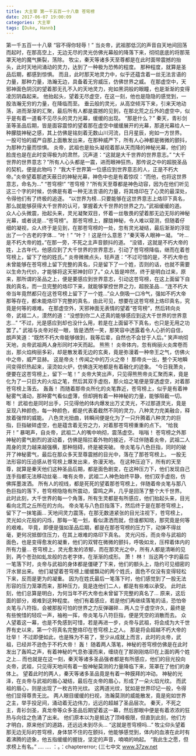 ```yaml
---
title: 大主宰 第一千五百一十八章 苍穹榜
date: 2017-06-07 19:00:09
categories: 大主宰
tags: [Duke, Hannb]
---
```


第一千五百一十八章
“容不得你轻辱！”
当炎帝，武祖那低沉的声音自天地间回荡而起时，在那高空上，无边无尽的灵光仿佛光幕般的降落下来，彻彻底底的将那笼罩天地的魔气撕裂，荡除。
牧尘，秦天等诸多天至尊都是在此时面带震撼的抬头，此时天地间涌动的灵力，达到了一种极为恐怖的程度。
那种程度，就算是圣品后期，都感到惊惧。
而且，此时那天地灵力中，似乎还蕴含着一丝无法言语的力量，那种力量，浩瀚无边，具备着无穷威压，仿佛世界之威。
在那虚空中，天邪神面色阴沉的望着那无孔不入的天地灵力，宛如黑洞般的眼瞳，也是渐渐的变得凌厉阴森起来。
他抬起头，望着无尽虚空，在这一刻，他也是隐隐的感觉到，一股浩瀚无穷的力量，在降临而至。
垂云般的灵光，从高空倾泻下来，引来天地动荡，进而渐渐的汇聚，最后所有人都是震撼的见到，在那北荒之丘外的虚空中，似乎是有着一道看不见尽头的灵力光幕，缓缓的出现。
“那是什么？”
秦天，青衫剑圣等圣品后期，皆是面容震惊的望着那在虚空中缓缓展开的光幕，那道光幕给人一种朦胧神秘之感，其上仿佛是铭刻着无数山川河流，日月星辰，宛如一方世界。
一股可怕的威严自那上面散发出来，在那种威严下，所有人心神都是微微的颤抖，为那种力量而惊惧。
炎帝，武祖也是抬头凝视着那从天而降的神秘光幕，他们的脸庞也是在此时变得极为的肃然，沉声道：“这就是大千世界的世界意志。”
“大千世界的世界意志？”所有人心头都是一震，进而眼神狂热，那传说之中的超脱圣品的契机，便是此物吗？
“我大千世界第一位感应到世界意志的人，正是不朽大帝。”炎帝望着那遮天蔽日的神秘光幕，神色中也是有着惊叹：“而他，也将这世界意志，命名为...”
“苍穹榜!”
“苍穹榜？”所有天至尊都是神色动容，因为在他们听见这三个字的时候，仿佛是有着一种无法言语的力量，将其烙印在了心灵的最深处，令得他们有了终极的追逐。
“以世界为榜...只要能够在这世界意志上烙印下真名，那么就能够获得大千世界的认可，掌握着大千世界的世界之力。”武祖缓缓的道。
众人心头微震，抬起头来，灵光凝聚双目，怀着一丝敬畏的望着那无边无际的神秘光幕，或者说是...“苍穹榜”。
那苍穹榜上，朦胧神秘，令人难以窥测，但随着仔细的凝视，众人终于是见到，在那苍穹榜的一处，忽有灵光凝结，最后渐渐的浮现出了一个古老的字体...
“叶！”
“叶？！这是什么意思？”秦天等人眼神一凝。
“叶...是不朽大帝的姓。”在那一旁，不死之主声音颤抖的道。
“没错，这就是不朽大帝的姓，上古年代，他感应到了大千世界的世界意志，引动了苍穹榜降临，继而在着苍穹榜上，留下了他的姓氏。”
炎帝微微点头，轻声道：“不过可惜的是，不朽大帝也未曾能够在苍穹榜上留下完整的真名，只是留下了一个姓，否则的话，也就不需要以生命为代价，才能够将这天邪神封印了。”
众人皆是哗然，终于是明白过来，原来，那所谓的圣品之上，便是要感应到世界意志，引动这苍穹榜，在这上面留下自我的真名，而一旦完整的烙印下来，就能够掌控世界之力，超脱圣品...
“连不朽大帝当年竟然都只在这苍穹榜上留下了一个姓...”众人倒吸一口冷气，强如不朽大帝那等存在，都未能烙印下完整的真名，由此可见，想要在这苍穹榜上烙印真名，究竟是何等的艰难。
在那虚空外，天邪神面无表情的望着“苍穹榜”，然后转向炎帝，武祖二人，漠然的道：“没想到你二人还真的能够感应到这大千世界的世界意志...”
“不过，光是感应到却也没什么用，若是在上面留不下真名，也只是无用之功罢了。”
武祖与炎帝对视一眼，皆是洒然一笑，那笑容中透露着令人心折的自信，朗声笑道：“既然不朽大帝能够做到，我等后辈，自然也不会甘于人后。”
笑声响彻天地，炎帝武祖两人身形同时冲天而起。
熊熊！
炎帝体内，忽有绚丽火炎席卷而出，那火焰绚丽多彩，却是散发着无边的玄奥，竟是弥漫着一种帝王之气，仿佛火中之帝，威严显赫。
这是帝炎！传闻之中的万火之帝！
那帝炎一出，整个天地瞬间变得炽热起来，滚烫如火炉，仿佛连天地都是有着融化的迹象。
“今日我萧炎，便要在这苍穹榜上，留下一笔！”
炎帝大笑出声，只见得熊熊帝炎汇聚而来，竟是化为了一只巨大的火焰之笔，然后其双手虚抱，那火焰之笔便是穿透虚空，对着那苍穹榜上落去。
轰轰！
而随着那帝炎所化的炎笔靠近，苍穹榜上，似乎是有着神秘雾气涌动，那种雾气看似虚薄，但却拥有着一种神秘的力量，能够阻截一切。
嘭！
武祖也是同时出手，只见得他的体内爆发出万丈灵光，不过那道灵光，竟是呈现八种颜色，每一种颜色，都是代表着截然不同的灵力，八种灵力完美融合，释放着强悍的威能。
八色灵光扭曲，转瞬间便是化为了一只升腾着八种灵力的巨指，巨指破碎虚空，也是蕴含着无穷之力，对着那苍穹榜重重的点下。
“给我开！”
暴喝声，自炎帝，武祖二人的嘴中响彻，震荡虚空。
嗡嗡！
苍穹榜之外那神秘的雾气剧烈的波动着，仿佛是阻拦着外物的接近，不过伴随着炎帝，武祖二人周身的灵力越来越强横，那种阻碍，终是被突破。
帝炎笔与八色巨指，同时的破开了神秘雾气，最后在那众多天至尊震撼的目光中，落在了那苍穹榜上。
一股无法形容的压迫感从苍穹榜上爆发出来，弥漫天地。
在这种压迫下，所有的天至尊，就算是秦天他们这种圣品后期，都是面色剧变，在这种压力下，他们发现自己连手指都无法移动丝毫...
唯有炎帝，武祖二人神色始终平静，他们双手虚抱，仿佛挥墨泼洒。
所有人的视线，都是死死的望着那苍穹榜上，伴随着帝炎笔与那八色巨指的落下，苍穹榜隐隐有所震动，雷鸣之声，几乎是回荡了整个大千世界。
此时此刻，大千世界的每一个角落，所有生灵都是有所感应，他们抬起头来，目光看向北荒之丘所在的方向。
帝炎笔与八色巨指落下，然后终于是在那苍穹榜上，留下了一抹笔画...
天地间灵力震荡，在那无数道紧张的目光注视下，苍穹榜上，灵光如火花般的闪烁，那每一笔一划，看似潇洒而就，但谁都知晓，那究竟是何等的艰难。
毕竟，即便是强如圣品后期，都是在那苍穹榜的压力下，动弹不得丝毫，更何况抵御住压力，在其上艰难的烙印下真名。
灵光闪烁，而炎帝与武祖的面色，也是变得愈发的凝重，他们的双臂在微微的颤抖，呼吸如龙，压榨着体内的所有力量...
苍穹榜上，灵光愈发的浓郁，而在那灵光之中，所有人都是清晰的见到，两个苍劲如虬龙般的古老字体，在渐渐的成形。
萧！
林！
当这两个字的最后一笔落下时，炎帝与武祖的身体都是僵硬了下来，他们的额头上，隐约可见细密的汗水冒出来。
他们凝望着苍穹榜上缓缓飘动的两个姓氏，面色不仅没有变得轻松下来，反而是更为的凝重。
因为在姓氏最后一笔落下时，他们感觉到了一股无法形容的压力笼罩而来，那种压力，竟是连他们二人，都是有些难以承受。
此时此刻，他们总算是明白，为何当年不朽大帝也未曾留下完整的真名了...
原来，这后面的部分，艰难到这种程度。
他们有着感应，若是他们再继续落笔的话，恐怕帝炎笔与八符指，会被那股可怕的世界之力反弹碾碎...
两人立于虚空许久，最终是有些惋惜的轻叹一声，袖袍一挥，帝炎笔与八符巨指，便是凭空的消散而去。
众人望着这一幕，也是不免感到可惜，若是再进一步，炎帝与武祖，将会成为大千世界有史以来，第一个将真名完整烙印在苍穹榜上之人。
那是将会超越不朽大帝的壮举！
不过即便如此，也是殊为不易了，至少从成就上而言，此时的炎帝，武祖，已经并不逊色于不朽大帝！
轰！
随着两人落笔，神秘的苍穹榜仿佛是在此时发出了轰鸣之声，有着神秘的气息弥漫而来，缠绕在了那刚刚烙印在上面的两个姓之上...
而也就是在这一刻，秦天等诸多圣品强者都是有所感应，他们的目光投向炎帝，武祖，只见得天地间有着一股神秘莫测的力量降临下来，笼罩在了他们的身体上。
望着此时的两人，秦天等诸多圣品竟是有着一种膜拜的冲动。
神秘的光泽，在炎帝与武祖的眉心凝结，最后在炎帝的眉心，形成了一朵火焰光纹。
而武祖的眉心，则是出现了一枚古符光纹。
这两道光纹，犹如是世界印记一般，令得他们显得尊贵无比。
两人眼目缓缓的扫视，浩瀚莫测的威能散发，竟是宛如世界之主，举手投足间，涌动着无边伟力，远远的超越了圣品层次。
秦天，不死之主，青衫剑圣，真龙帝等众多圣品后期望着这一幕，然后那眼中便是有着浓浓的狂热与向往之色涌了出来。
他们原本以为是抵达了顶峰极限，但直到此刻，他们方才明白，原来他们的道路，还远远未到尽头...
“这就是苍穹榜吗...”
牧尘仰头望着那无边无际的苍穹榜，身体禁不住的在颤抖，他能够感觉到，体内的血液在此时有着沸腾的迹象，他五指缓缓的握拢，坚定的声音，喃喃的响起。
“我此生之愿，但求榜上有名。”
....
....
：。：chaptererror;
(三七中文 www.37zw.net